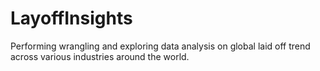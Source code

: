 # LayoffInsights
Performing wrangling and exploring data analysis on global laid off trend across various industries around the world.
